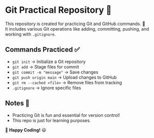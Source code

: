 # Git Practical Repository 🎯

This repository is created for practicing Git and GitHub commands. 🚀  
It includes various Git operations like adding, committing, pushing, and working with `.gitignore`.  

## Commands Practiced ✅
- `git init` → Initialize a Git repository  
- `git add` → Stage files for commit  
- `git commit -m "message"` → Save changes  
- `git push origin main` → Upload changes to GitHub  
- `git rm --cached <file>` → Remove files from tracking  
- `.gitignore` → Ignore specific files  

## Notes 📝
- Practicing Git is fun and essential for version control!  
- This repo is just for learning purposes.  

📌 **Happy Coding!** 😃  
